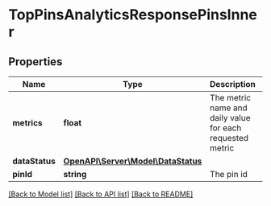 # TopPinsAnalyticsResponsePinsInner

## Properties
Name | Type | Description | Notes
------------ | ------------- | ------------- | -------------
**metrics** | **float** | The metric name and daily value for each requested metric | [optional] 
**dataStatus** | [**OpenAPI\Server\Model\DataStatus**](DataStatus.md) |  | [optional] 
**pinId** | **string** | The pin id | [optional] 

[[Back to Model list]](../README.md#documentation-for-models) [[Back to API list]](../README.md#documentation-for-api-endpoints) [[Back to README]](../README.md)


